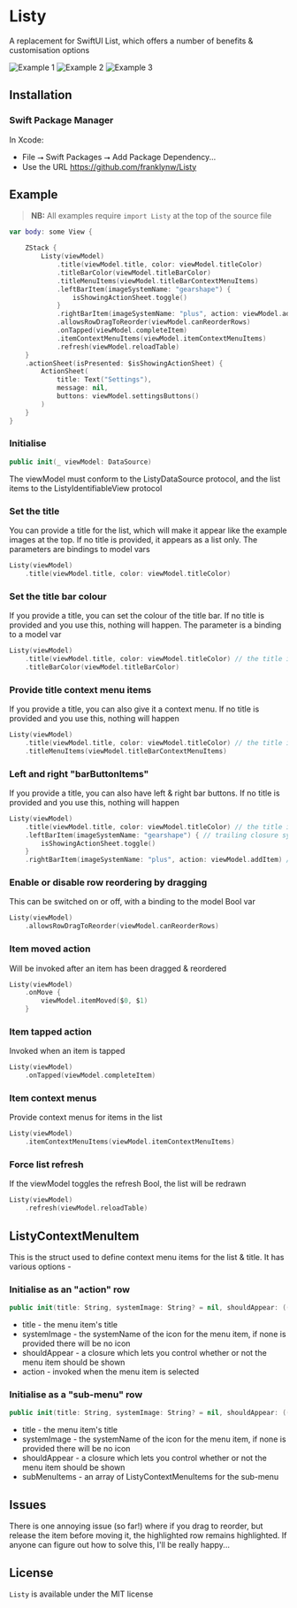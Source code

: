 # Listy

A replacement for SwiftUI List, which offers a number of benefits & customisation options

<img src="Resources//Example1.png" alt="Example 1"/> <img src="Resources//Example2.png" alt="Example 2"/> <img src="Resources//Example3.png" alt="Example 3"/>

## Installation

### Swift Package Manager

In Xcode:
* File ⭢ Swift Packages ⭢ Add Package Dependency...
* Use the URL https://github.com/franklynw/Listy


## Example

> **NB:** All examples require `import Listy` at the top of the source file

```swift
var body: some View {

    ZStack {
        Listy(viewModel)
            .title(viewModel.title, color: viewModel.titleColor)
            .titleBarColor(viewModel.titleBarColor)
            .titleMenuItems(viewModel.titleBarContextMenuItems)
            .leftBarItem(imageSystemName: "gearshape") {
                isShowingActionSheet.toggle()
            }
            .rightBarItem(imageSystemName: "plus", action: viewModel.addItem)
            .allowsRowDragToReorder(viewModel.canReorderRows)
            .onTapped(viewModel.completeItem)
            .itemContextMenuItems(viewModel.itemContextMenuItems)
            .refresh(viewModel.reloadTable)
    }
    .actionSheet(isPresented: $isShowingActionSheet) {
        ActionSheet(
            title: Text("Settings"),
            message: nil,
            buttons: viewModel.settingsButtons()
        )
    }
}
```

### Initialise

```swift
public init(_ viewModel: DataSource)
```

The viewModel must conform to the ListyDataSource protocol, and the list items to the ListyIdentifiableView protocol


### Set the title

You can provide a title for the list, which will make it appear like the example images at the top. If no title is provided, it appears as a list only. The parameters are bindings to model vars

```swift
Listy(viewModel)
    .title(viewModel.title, color: viewModel.titleColor)
```

### Set the title bar colour

If you provide a title, you can set the colour of the title bar. If no title is provided and you use this, nothing will happen. The parameter is a binding to a model var

```swift
Listy(viewModel)
    .title(viewModel.title, color: viewModel.titleColor) // the title is needed or it's a no-op
    .titleBarColor(viewModel.titleBarColor)
```

### Provide title context menu items

If you provide a title, you can also give it a context menu. If no title is provided and you use this, nothing will happen

```swift
Listy(viewModel)
    .title(viewModel.title, color: viewModel.titleColor) // the title is needed or it's a no-op
    .titleMenuItems(viewModel.titleBarContextMenuItems)
```

### Left and right "barButtonItems"

If you provide a title, you can also have left & right bar buttons. If no title is provided and you use this, nothing will happen

```swift
Listy(viewModel)
    .title(viewModel.title, color: viewModel.titleColor) // the title is needed or it's a no-op
    .leftBarItem(imageSystemName: "gearshape") { // trailing closure syntax
        isShowingActionSheet.toggle()
    }
    .rightBarItem(imageSystemName: "plus", action: viewModel.addItem) // or a function
```

### Enable or disable row reordering by dragging

This can be switched on or off, with a binding to the model Bool var

```swift
Listy(viewModel)
    .allowsRowDragToReorder(viewModel.canReorderRows)
```

### Item moved action

Will be invoked after an item has been dragged & reordered

```swift
Listy(viewModel)
    .onMove {
        viewModel.itemMoved($0, $1)
    }
```

### Item tapped action

Invoked when an item is tapped

```swift
Listy(viewModel)
    .onTapped(viewModel.completeItem)
```

### Item context menus

Provide context menus for items in the list

```swift
Listy(viewModel)
    .itemContextMenuItems(viewModel.itemContextMenuItems)
```

### Force list refresh

If the viewModel toggles the refresh Bool, the list will be redrawn

```swift
Listy(viewModel)
    .refresh(viewModel.reloadTable)
```

## ListyContextMenuItem

This is the struct used to define context menu items for the list & title. It has various options -

### Initialise as an "action" row

```swift
public init(title: String, systemImage: String? = nil, shouldAppear: ((String) -> Bool)? = nil, action: @escaping (String) -> ())
```

* title - the menu item's title
* systemImage - the systemName of the icon for the menu item, if none is provided there will be no icon
* shouldAppear - a closure which lets you control whether or not the menu item should be shown
* action - invoked when the menu item is selected

### Initialise as a "sub-menu" row

```swift
public init(title: String, systemImage: String? = nil, shouldAppear: ((String) -> Bool)? = nil, subMenuItems: @escaping (String) -> [ListyContextMenuItem])
```

* title - the menu item's title
* systemImage - the systemName of the icon for the menu item, if none is provided there will be no icon
* shouldAppear - a closure which lets you control whether or not the menu item should be shown
* subMenuItems - an array of ListyContextMenuItems for the sub-menu


## Issues

There is one annoying issue (so far!) where if you drag to reorder, but release the item before moving it, the highlighted row remains highlighted. If anyone can figure out how to solve this, I'll be really happy...


## License  

`Listy` is available under the MIT license
